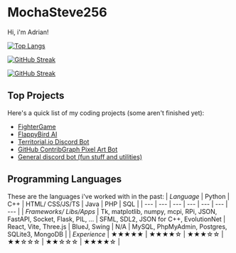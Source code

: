 # MochaSteve256
Hi, i'm Adrian!

[![Top Langs](https://github-readme-stats.vercel.app/api/top-langs/?username=mochasteve256&layout=compact&langs_count=10&theme=radical&size_weight=0.65&count_weight=0.35)](#)

[![GitHub Streak](https://streak-stats.demolab.com?user=MochaSteve256&theme=outrun&mode=weekly)](https://git.io/streak-stats)

[![GitHub Streak](https://streak-stats.demolab.com?user=MochaSteve256&theme=outrun&exclude_days=Sun&hide_total_contributions=true)](https://git.io/streak-stats)

## Top Projects
Here's a quick list of my coding projects (some aren't finished yet):
- [FighterGame](https://github.com/MochaSteve256/WoT-releases/releases)
- [FlappyBird AI](https://github.com/MochaSteve256/FlappyAI)
- [Territorial.io Discord Bot](https://github.com/MochaSteve256/Conquestcord)
- [GitHub ContribGraph Pixel Art Bot](https://github.com/MochaSteve256/GithubCommHistBot)
- [General discord bot (fun stuff and utilities)](https://github.com/MochaSteve256/Lynxify)
## Programming Languages
These are the languages i've worked with in the past:
| *Language* | Python | C++ | HTML/ CSS/JS/TS | Java | PHP | SQL |
| --- | --- | --- | --- | --- | --- | --- |
| *Frameworks/ Libs/Apps* | Tk, matplotlib, numpy, mcpi, RPi, JSON, FastAPI, Socket, Flask, PIL, ... | SFML, SDL2, JSON for C++, EvolutionNet | React, Vite, Three.js | BlueJ, Swing | N/A | MySQL, PhpMyAdmin, Postgres, SQLite3, MongoDB |
| *Experience* | ★★★★★ | ★★★★☆ | ★★★☆☆ | ★★☆☆☆ | ★★☆☆☆ | ★★★★☆ |
